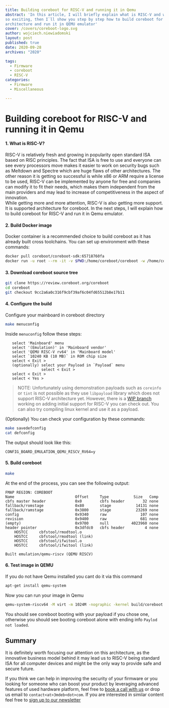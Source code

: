 ```yaml
---
title: Building coreboot for RISC-V and running it in Qemu
abstract: 'In this article, I will briefly explain what is RISC-V and why it is
so exciting, then I`ll show you step by step how to build coreboot for this
architecture and run it in QEMU emulator'
cover: /covers/coreboot-logo.svg
author: wojciech.niewiadomski
layout: post
published: true
date: 2020-09-28
archives: "2020"

tags:
  - Firmware
  - coreboot
  - RISC-V
categories:
  - Firmware
  - Miscellaneous

---
```



# Building coreboot for RISC-V and running it in Qemu

#### 1. What is RISC-V?

RISC-V is relatively fresh and growing in popularity open standard ISA based on
RISC principles. The fact that ISA is free to use and everyone can see every
processors move makes it easier to work on security bugs such as Meltdown and
Spectre which are huge flaws of other architectures. The other reason it is
getting so successful is while x86 or ARM require a license to be used, RISC-V
can be implemented by anyone for free and companies can modify it to fit their
needs, which makes them independent from the main providers and may lead to
increase of competitiveness in the aspect of innovation.  
While getting more and more attention, RISC-V is also getting more support. It
is supported architecture for coreboot. In the next steps, I will explain how to
build coreboot for RISC-V and run it in Qemu emulator.


#### 2. Build Docker image

Docker container is a recommended choice to build coreboot as it has already
built cross toolchains. You can set up environment with these commands:

```sh
docker pull coreboot/coreboot-sdk:65718760fa
docker run -u root --rm -it -v $PWD:/home/coreboot/coreboot -w /home/coreboot/coreboot coreboot/coreboot-sdk:65718760fa /bin/bash
```

#### 3. Download coreboot source tree

```sh
git clone https://review.coreboot.org/coreboot
cd coreboot
git checkout 9cc2a6a0c316f9cbf39af6c04fd65512b8e17b11
```

#### 4. Configure the build

Configure your mainboard in coreboot directory
```sh
make menuconfig
```

Inside `menuconfig` follow these steps:
```
   select 'Mainboard' menu
   select '(Emulation)' in 'Mainboard vendor'
   select 'QEMU RISC-V rv64' in 'Mainboard model'
   select `10240 KB (10 MB)` in ROM chip size
   select < Exit >
   (optionally) select your Payload in `Payload` menu
                select < Exit >
   select < Exit >
   select < Yes >
```

> NOTE: Unfortunately using demonstration payloads such as `coreinfo` or `tint`
is not possible as they use `libpayload` library which does not support RISC-V
architecture yet. However, there is a [WIP
branch](https://review.coreboot.org/c/coreboot/+/31356) working on adding
initial support for RISC-V you can check out. You can also try compiling linux
kernel and use it as a payload.

(Optionally) You can check your configuration by these commands:
```sh
make savedefconfig
cat defconfig
```

The output should look like this:
```
CONFIG_BOARD_EMULATION_QEMU_RISCV_RV64=y
```

#### 5. Build coreboot

```sh
make
```

At the end of the process, you can see the following output:
```
FMAP REGION: COREBOOT
Name                           Offset     Type           Size   Comp
cbfs master header             0x0        cbfs header        32 none
fallback/romstage              0x80       stage           14131 none
fallback/ramstage              0x3800     stage           23269 none
config                         0x9340     raw               107 none
revision                       0x9400     raw               681 none
(empty)                        0x9700     null          4023960 none
header pointer                 0x3dfdc0   cbfs header         4 none
    HOSTCC     cbfstool/rmodtool.o
    HOSTCC     cbfstool/rmodtool (link)
    HOSTCC     cbfstool/ifwitool.o
    HOSTCC     cbfstool/ifwitool (link)

Built emulation/qemu-riscv (QEMU RISCV)
```

#### 6. Test image in QEMU

If you do not have Qemu installed you cant do it via this command
```sh
apt-get install qemu-system
```

Now you can run your image in Qemu
```sh
qemu-system-riscv64 -M virt -m 1024M -nographic -kernel build/coreboot.elf
```

You should see coreboot booting with your payload if you chose one,
otherwise you should see booting coreboot alone with ending info `Paylod not
loaded`.

## Summary

It is definitely worth focusing our attention on this architecture, as the
innovative business model behind it may lead us to RISC-V being standard ISA for
all computer devices and might be the only way to provide safe and secure
future.

If you think we can help in improving the security of your firmware or you
looking for someone who can boost your product by leveraging advanced features
of used hardware platform, feel free to [book a call with us](https://calendly.com/3mdeb/consulting-remote-meeting)
or drop us email to `contact<at>3mdeb<dot>com`. If you are interested in similar
content feel free to [sign up to our newsletter](http://eepurl.com/doF8GX)
